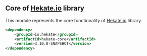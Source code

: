 ## Core of [Hekate.io](https://github.com/hekate-io/hekate) library

This module represents the core functionality of [Hekate.io](https://github.com/hekate-io/hekate) library.

 ```xml
 <dependency>
     <groupId>io.hekate</groupId>
     <artifactId>hekate-core</artifactId>
     <version>3.10.0-SNAPSHOT</version>
 </dependency>
 ```
